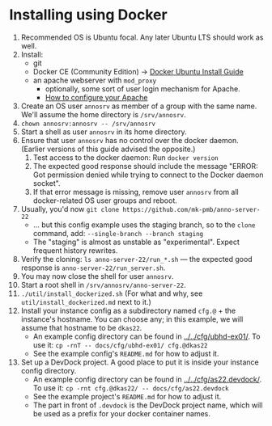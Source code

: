 ﻿
Installing using Docker
=======================

1.  Recommended OS is Ubuntu focal.
    Any later Ubuntu LTS should work as well.
1.  Install:
    * git
    * Docker CE (Community Edition) &rarr; [Docker Ubuntu Install Guide](
      https://docs.docker.com/engine/install/ubuntu/)
    * an apache webserver with `mod_proxy`
      * optionally, some sort of user login mechanism for Apache.
      * [How to configure your Apache](../../cfg/reverse_proxy/apache/)
1.  Create an OS user `annosrv` as member of a group with the same name.
    We'll assume the home directory is `/srv/annosrv`.
1.  `chown annosrv:annosrv -- /srv/annosrv`
1.  Start a shell as user `annosrv` in its home directory.
1.  Ensure that user `annosrv` has no control over the docker daemon.
    (Earlier versions of this guide advised the opposite.)
    1.  Test access to the docker daemon: Run `docker version`
    1.  The expected good response should include the message
        "ERROR: Got permission denied while trying to connect to the
        Docker daemon socket".
    1.  If that error message is missing, remove user `annosrv` from all
        docker-related OS user groups and reboot.
1.  Usually, you'd now `git clone https://github.com/mk-pmb/anno-server-22`
    * … but this config example uses the staging branch,
      so to the `clone` command, add: `--single-branch --branch staging`
    * The "staging" is almost as unstable as "experimental".
      Expect frequent history rewrites.
1.  Verify the cloning: `ls anno-server-22/run_*.sh` — the expected good
    response is `anno-server-22/run_server.sh`.
1.  You may now close the shell for user `annosrv`.
1.  Start a root shell in `/srv/annosrv/anno-server-22`.
1.  `./util/install_dockerized.sh`
    (For what and why, see `util/install_dockerized.md` next to it.)
1.  Install your instance config as a subdirectory named `cfg.@` + the
    instance's hostname. You can choose any; in this example, we will assume
    that hostname to be `dkas22`.
    * An example config directory can be found in
      [../../cfg/ubhd-ex01/](../../cfg/ubhd-ex01/).
      To use it: `cp -rnT -- docs/cfg/ubhd-ex01/ cfg.@dkas22`
    * See the example config's `README.md` for how to adjust it.
1.  Set up a DevDock project.
    A good place to put it is inside your instance config directory.
    * An example config directory can be found in
      [../../cfg/as22.devdock/](../../cfg/as22.devdock/).
      To use it: `cp -rnt cfg.@dkas22/ -- docs/cfg/as22.devdock`
    * See the example project's `README.md` for how to adjust it.
    * The part in front of `.devdock` is the DevDock project name,
      which will be used as a prefix for your docker container names.








<!-- Deprecated steps kept around in case we need them again. Please ignore.
### BEGIN deprecated

1.  Ensure you have a user account that has control over the docker daemon.
    You could use `root`, or add yourself to the `docker` group.
    New group memberships only apply at start of a login session, so you may
    need to reconnect SSH, restart your terminal multiplexer, or even reboot.
    1.  Test access to the docker daemon: Run `docker version`
        as the docker-capable user.
    1.  The expected good response should include a section "docker-init:"
        with a "version:" entry.
    1.  If that enty is missing, fix permissions and/or docker.
        Unfortunately, that's ouf of scope for this guide.

### ENDOF deprecated
-- -->

